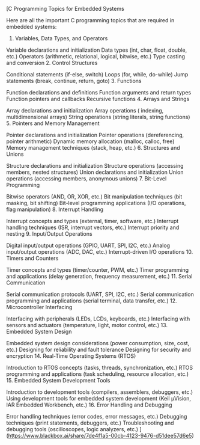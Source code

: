 [C Programming Topics for Embedded Systems

Here are all the important C programming topics that are required in embedded systems:

1. Variables, Data Types, and Operators

Variable declarations and initialization
Data types (int, char, float, double, etc.)
Operators (arithmetic, relational, logical, bitwise, etc.)
Type casting and conversion
2. Control Structures

Conditional statements (if-else, switch)
Loops (for, while, do-while)
Jump statements (break, continue, return, goto)
3. Functions

Function declarations and definitions
Function arguments and return types
Function pointers and callbacks
Recursive functions
4. Arrays and Strings

Array declarations and initialization
Array operations ( indexing, multidimensional arrays)
String operations (string literals, string functions)
5. Pointers and Memory Management

Pointer declarations and initialization
Pointer operations (dereferencing, pointer arithmetic)
Dynamic memory allocation (malloc, calloc, free)
Memory management techniques (stack, heap, etc.)
6. Structures and Unions

Structure declarations and initialization
Structure operations (accessing members, nested structures)
Union declarations and initialization
Union operations (accessing members, anonymous unions)
7. Bit-Level Programming

Bitwise operators (AND, OR, XOR, etc.)
Bit manipulation techniques (bit masking, bit shifting)
Bit-level programming applications (I/O operations, flag manipulation)
8. Interrupt Handling

Interrupt concepts and types (external, timer, software, etc.)
Interrupt handling techniques (ISR, interrupt vectors, etc.)
Interrupt priority and nesting
9. Input/Output Operations

Digital input/output operations (GPIO, UART, SPI, I2C, etc.)
Analog input/output operations (ADC, DAC, etc.)
Interrupt-driven I/O operations
10. Timers and Counters

Timer concepts and types (timer/counter, PWM, etc.)
Timer programming and applications (delay generation, frequency measurement, etc.)
11. Serial Communication

Serial communication protocols (UART, SPI, I2C, etc.)
Serial communication programming and applications (serial terminal, data transfer, etc.)
12. Microcontroller Interfacing

Interfacing with peripherals (LEDs, LCDs, keyboards, etc.)
Interfacing with sensors and actuators (temperature, light, motor control, etc.)
13. Embedded System Design

Embedded system design considerations (power consumption, size, cost, etc.)
Designing for reliability and fault tolerance
Designing for security and encryption
14. Real-Time Operating Systems (RTOS)

Introduction to RTOS concepts (tasks, threads, synchronization, etc.)
RTOS programming and applications (task scheduling, resource allocation, etc.)
15. Embedded System Development Tools

Introduction to development tools (compilers, assemblers, debuggers, etc.)
Using development tools for embedded system development (Keil µVision, IAR Embedded Workbench, etc.)
16. Error Handling and Debugging

Error handling techniques (error codes, error messages, etc.)
Debugging techniques (print statements, debuggers, etc.)
Troubleshooting and debugging tools (oscilloscopes, logic analyzers, etc.)
](https://www.blackbox.ai/share/7de4f1a5-00cb-4123-9476-d51dee57d6e5)
